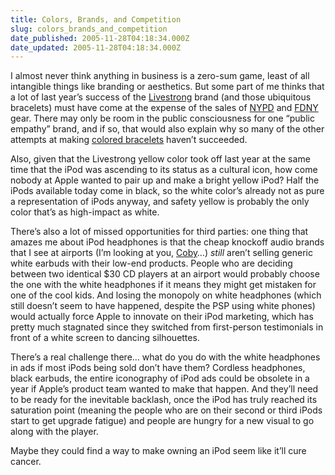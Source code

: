 ```yaml
---
title: Colors, Brands, and Competition
slug: colors_brands_and_competition
date_published: 2005-11-28T04:18:34.000Z
date_updated: 2005-11-28T04:18:34.000Z
---
```


I almost never think anything in business is a zero-sum game, least of all intangible things like branding or aesthetics. But some part of me thinks that a lot of last year’s success of the [Livestrong](http://www.livestrong.org/) brand (and those ubiquitous bracelets) must have come at the expense of the sales of [NYPD](http://www.nyc.gov/html/nypd/) and [FDNY](http://www.nyc.gov/fdny) gear. There may only be room in the public consciousness for one “public empathy” brand, and if so, that would also explain why so many of the other attempts at making [colored bracelets](http://www.dashes.com/anil/2005/02/02/fashion_accesso) haven’t succeeded.

Also, given that the Livestrong yellow color took off last year at the same time that the iPod was ascending to its status as a cultural icon, how come nobody at Apple wanted to pair up and make a bright yellow iPod? Half the iPods available today come in black, so the white color’s already not as pure a representation of iPods anyway, and safety yellow is probably the only color that’s as high-impact as white.

There’s also a lot of missed opportunities for third parties: one thing that amazes me about iPod headphones is that the cheap knockoff audio brands that I see at airports (I’m looking at you, [Coby](http://www.cobyusa.com/)…) *still* aren’t selling generic white earbuds with their low-end products. People who are deciding between two identical $30 CD players at an airport would probably choose the one with the white headphones if it means they might get mistaken for one of the cool kids. And losing the monopoly on white headphones (which still doesn’t seem to have happened, despite the PSP using white phones) would actually force Apple to innovate on their iPod marketing, which has pretty much stagnated since they switched from first-person testimonials in front of a white screen to dancing silhouettes.

There’s a real challenge there… what do you do with the white headphones in ads if most iPods being sold don’t have them? Cordless headphones, black earbuds, the entire iconography of iPod ads could be obsolete in a year if Apple’s product team wanted to make that happen. And they’ll need to be ready for the inevitable backlash, once the iPod has truly reached its saturation point (meaning the people who are on their second or third iPods start to get upgrade fatigue) and people are hungry for a new visual to go along with the player.

Maybe they could find a way to make owning an iPod seem like it’ll cure cancer.
